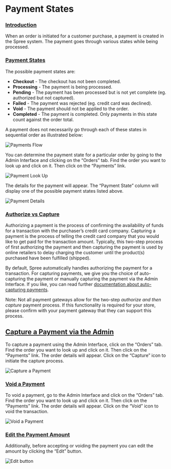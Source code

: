 # Payment States

### [Introduction](https://guides.spreecommerce.org/user/payments/payment_states.html#introduction) <a id="introduction"></a>

When an order is initiated for a customer purchase, a payment is created in the Spree system. The payment goes through various states while being processed.

### [Payment States](https://guides.spreecommerce.org/user/payments/payment_states.html#payment-states) <a id="payment-states"></a>

The possible payment states are:

* **Checkout** - The checkout has not been completed.
* **Processing** - The payment is being processed.
* **Pending** - The payment has been processed but is not yet complete \(eg. authorized but not captured\).
* **Failed** - The payment was rejected \(eg. credit card was declined\).
* **Void** - The payment should not be applied to the order.
* **Completed** - The payment is completed. Only payments in this state count against the order total.

A payment does not necessarily go through each of these states in sequential order as illustrated below:

![Payments Flow](https://guides.spreecommerce.org/static/3642ee180cb935bfbf007a3e24f6d05d/06edc/payment_flow.jpg)

You can determine the payment state for a particular order by going to the Admin Interface and clicking on the “Orders” tab. Find the order you want to look up and click on it. Then click on the “Payments” link.



![Payment Look Up](https://guides.spreecommerce.org/static/dad829128fd7032d836665dd395431be/eef13/payments_look_up.jpg)

The details for the payment will appear. The “Payment State” column will display one of the possible payment states listed above.



![Payment Details](https://guides.spreecommerce.org/static/9a0eeeec07c9e4034d31af41f114cf25/010af/payment_details.jpg)

### [Authorize vs Capture](https://guides.spreecommerce.org/user/payments/payment_states.html#authorize-vs-capture) <a id="authorize-vs-capture"></a>

Authorizing a payment is the process of confirming the availability of funds for a transaction with the purchaser’s credit card company. Capturing a payment is the process of telling the credit card company that you would like to get paid for the transaction amount. Typically, this two-step process of first authorizing the payment and then capturing the payment is used by online retailers to delay charging the customer until the product\(s\) purchased have been fulfilled \(shipped\).

By default, Spree automatically handles authorizing the payment for a transaction. For capturing payments, we give you the choice of auto-capturing the payment or manually capturing the payment via the Admin Interface. If you like, you can read further [documentation about auto-capturing payments](https://guides.spreecommerce.org/developer/internals/payments.html#auto-capturing).

Note: Not all payment gateways allow for the two-step _authorize and then capture_ payment process. If this functionality is required for your store, please confirm with your payment gateway that they can support this process.

## [Capture a Payment via the Admin](https://guides.spreecommerce.org/user/payments/payment_states.html#capture-a-payment-via-the-admin) <a id="capture-a-payment-via-the-admin"></a>

To capture a payment using the Admin Interface, click on the “Orders” tab. Find the order you want to look up and click on it. Then click on the “Payments” link. The order details will appear. Click on the “Capture” icon to initiate the capture process.



![Capture a Payment](https://guides.spreecommerce.org/static/2eb05af81064fdab91c0866dc6428e86/71af9/payment_capture.jpg)

### [Void a Payment](https://guides.spreecommerce.org/user/payments/payment_states.html#void-a-payment) <a id="void-a-payment"></a>

To void a payment, go to the Admin Interface and click on the “Orders” tab. Find the order you want to look up and click on it. Then click on the “Payments” link. The order details will appear. Click on the “Void” icon to void the transaction.



![Void a Payment](https://guides.spreecommerce.org/static/928565dcd581c00feeb1a82213d4d2ed/a6e4d/payment_void.jpg)

### [Edit the Payment Amount](https://guides.spreecommerce.org/user/payments/payment_states.html#edit-the-payment-amount) <a id="edit-the-payment-amount"></a>

Additionally, before accepting or voiding the payment you can edit the amount by clicking the “Edit” button.



![Edit button](https://guides.spreecommerce.org/static/ebc801987172847707553e402fa5bf98/9eded/payment_edit_button.jpg)

